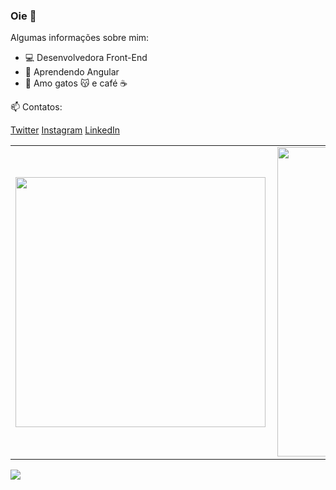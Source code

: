 ### Oie 👋

Algumas informações sobre mim:

- :computer: Desenvolvedora Front-End
- 🌱 Aprendendo Angular 
- :sparkling_heart: Amo gatos :kissing_cat: e café :coffee:

📫 Contatos: 

[Twitter](https://twitter.com/acaroldonadel)
[Instagram](https://www.instagram.com/caroldonadel/)
[LinkedIn](https://www.linkedin.com/in/carolina-donadel/)

<center>
<table>
    <tr>
        <td><img width="400px" align="left" src="https://github-readme-stats.vercel.app/api/top-langs/?username=caroldonadel&hide=html&layout=compact&theme=buefy" /></td>
        <td><img width="495px" align="left" src="https://github-readme-stats.vercel.app/api?username=caroldonadel&theme=buefy"/></td>
    </tr>   
</table>
</center>   


![](https://komarev.com/ghpvc/?username=caroldonadel&color=blue&style=flat)

